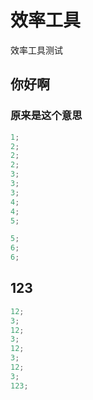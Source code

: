 # 效率工具

效率工具测试

## 你好啊

### 原来是这个意思

```js
1;
2;
2;
2;
3;
3;
3;
4;
4;
5;

5;
6;
6;
```

## 123

```js
12;
3;
12;
3;
12;
3;
12;
3;
123;
```
